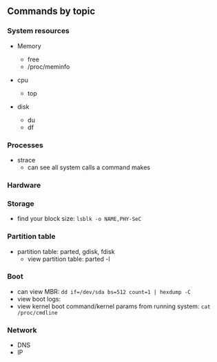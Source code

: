 ## Commands by topic


### System resources

* Memory
    * free
    * /proc/meminfo

* cpu
    * top

* disk
    * du
    * df




### Processes
* strace <command>
    * can see all system calls a command makes






### Hardware 







### Storage
* find your block size: `lsblk -o NAME,PHY-SeC`

### Partition table
* partition table: parted, gdisk, fdisk
    * view partition table: parted -l



### Boot
* can view MBR: `dd if=/dev/sda bs=512 count=1 | hexdump -C`
* view boot logs: 
* view kernel boot command/kernel params from running system: `cat /proc/cmdline`




### Network
* DNS
* IP




